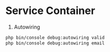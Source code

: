 # Service Container 


1. Autowiring 
```bash 
php bin/console debug:autowiring valid 
php bin/console debug:autowiring email 
```